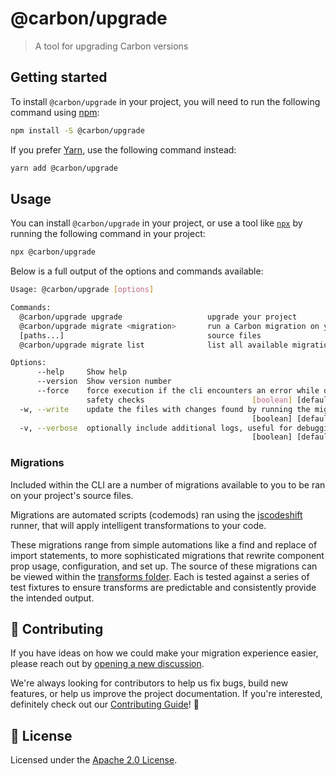 # @carbon/upgrade

> A tool for upgrading Carbon versions

## Getting started

To install `@carbon/upgrade` in your project, you will need to run the following
command using [npm](https://www.npmjs.com/):

```bash
npm install -S @carbon/upgrade
```

If you prefer [Yarn](https://yarnpkg.com/en/), use the following command
instead:

```bash
yarn add @carbon/upgrade
```

## Usage

You can install `@carbon/upgrade` in your project, or use a tool like
[`npx`](https://medium.com/@maybekatz/introducing-npx-an-npm-package-runner-55f7d4bd282b)
by running the following command in your project:

```bash
npx @carbon/upgrade
```

Below is a full output of the options and commands available:

```bash
Usage: @carbon/upgrade [options]

Commands:
  @carbon/upgrade upgrade                   upgrade your project       [default]
  @carbon/upgrade migrate <migration>       run a Carbon migration on your
  [paths...]                                source files
  @carbon/upgrade migrate list              list all available migrations

Options:
      --help     Show help                                             [boolean]
      --version  Show version number                                   [boolean]
      --force    force execution if the cli encounters an error while doing
                 safety checks                        [boolean] [default: false]
  -w, --write    update the files with changes found by running the migration
                                                      [boolean] [default: false]
  -v, --verbose  optionally include additional logs, useful for debugging
                                                      [boolean] [default: false]
```

### Migrations

Included within the CLI are a number of migrations available to you to be ran on
your project's source files.

Migrations are automated scripts (codemods) ran using the
[jscodeshift](https://github.com/facebook/jscodeshift) runner, that will apply
intelligent transformations to your code.

These migrations range from simple automations like a find and replace of import
statements, to more sophisticated migrations that rewrite component prop usage,
configuration, and set up. The source of these migrations can be viewed within
the
[transforms folder](https://github.com/carbon-design-system/carbon/tree/main/packages/upgrade/transforms).
Each is tested against a series of test fixtures to ensure transforms are
predictable and consistently provide the intended output.

## 🙌 Contributing

If you have ideas on how we could make your migration experience easier, please
reach out by
[opening a new discussion](https://github.com/carbon-design-system/carbon/discussions/new).

We're always looking for contributors to help us fix bugs, build new features,
or help us improve the project documentation. If you're interested, definitely
check out our [Contributing Guide](/.github/CONTRIBUTING.md)! 👀

## 📝 License

Licensed under the [Apache 2.0 License](/LICENSE).
